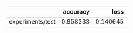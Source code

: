 |                  |   accuracy |     loss |
|:-----------------|-----------:|---------:|
| experiments/test |   0.958333 | 0.140645 |